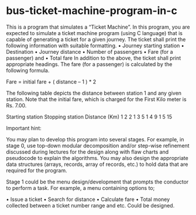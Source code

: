 # bus-ticket-machine-program-in-c
This is a program that simulates a “Ticket Machine”. In this program, you are expected to simulate a ticket machine program (using C language) that is capable of generating a ticket for a given journey. 
The ticket shall print the following information with suitable formatting.
•	Journey starting station
•	Destination
•	Journey distance
•	Number of passengers
•	Fare (for a passenger) and 
•	Total fare
In addition to the above, the ticket shall print appropriate headings. 
The fare (for a passenger) is calculated by the following formula.

Fare = initial fare + ( distance – 1 ) * 2 

The following table depicts the distance between station 1 and any given station. Note that the initial fare, which is charged for the First Kilo meter is Rs. 7.00.  

Starting station	Stopping station	Distance (Km)
1                     	2	              2
1	                      3             	5
1	                      4	              9
1                     	5	              15
 
 
Important hint: 

You may plan to develop this program into several stages. For example, in stage 0, use top-down modular decomposition and/or step-wise refinement discussed during lectures for the design along with flaw charts and pseudocode to explain the algorithms. You may also design the appropriate data structures (arrays, records, array of records, etc.) to hold data that are required for the program.

Stage 1 could be the menu design/development that prompts the conductor to perform a task. For example, a menu containing options to;

•	Issue a ticket
•	Search for distance
•	Calculate fare
•	Total money collected between a ticket number range and etc. Could be designed.
